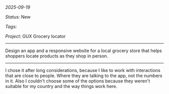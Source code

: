 *2025-09-19*

*Status:* New

*Tags:* 

*Project:* GUX Grocery locator

<hr>


Design an app and a responsive website for a local grocery store that helps shoppers locate products as they shop in person. 

---

I chose it after long considerations, because I like to work with interactions that are close to people. Where they are talking to the app, not the numbers in it. Also I couldn't choose some of the options because they weren't suitable for my country and the way things work here.